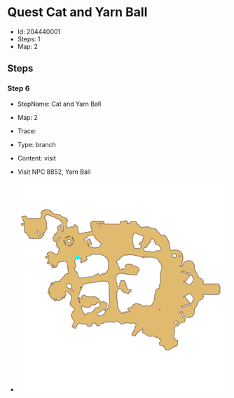 # Quest Cat and Yarn Ball

- Id: 204440001
- Steps: 1
- Map: 2

## Steps

### Step 6
- StepName:  Cat and Yarn Ball
- Map:  2
- Trace:  
- Type:  branch
- Content:  visit
- Visit NPC 8852, Yarn Ball

- ![images/204440001_6.png](images/204440001_6.png)


